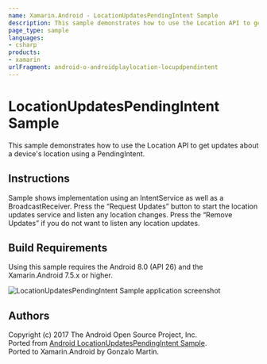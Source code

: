 ```yaml
---
name: Xamarin.Android - LocationUpdatesPendingIntent Sample
description: This sample demonstrates how to use the Location API to get updates about a device's location using a PendingIntent. Instructions Sample shows...
page_type: sample
languages:
- csharp
products:
- xamarin
urlFragment: android-o-androidplaylocation-locupdpendintent
---
```

# LocationUpdatesPendingIntent Sample

This sample demonstrates how to use the Location API to get updates about a device's location using a PendingIntent.


## Instructions

Sample shows implementation using an IntentService as well as a BroadcastReceiver.
Press the “Request Updates” button to start the location updates service and listen any location changes.
Press the “Remove Updates” if you do not want to listen any location updates.


## Build Requirements
Using this sample requires the Android 8.0 (API 26) and the Xamarin.Android 7.5.x or higher.


![LocationUpdatesPendingIntent Sample application screenshot](Screenshots/Main.png "LocationUpdatesPendingIntent Sample application screenshot")

## Authors
Copyright (c) 2017 The Android Open Source Project, Inc.  
Ported from [Android LocationUpdatesPendingIntent Sample](https://github.com/googlesamples/android-play-location/tree/master/LocationUpdatesPendingIntent).  
Ported to Xamarin.Android by Gonzalo Martin.